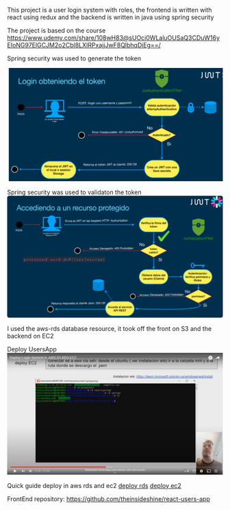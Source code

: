 This project is a user login system with roles, the frontend is written with react using redux and the backend is written in java using spring security

The project is based on the course
https://www.udemy.com/share/108wH83@sUOci0WLaluOUSaQ3CDuW16yEIoNG97ElGCJM2o2Cbl8LXIRPxajjJwF8QlbhqDiEg==/


Spring security was used to generate the token

![](images/autenticacion.png)


Spring security was used to validaton the token
![](images/validation_.png)



I used the aws-rds database resource, it took off the front on S3 and the backend on EC2

Deploy UsersApp
[![Deploy UsersApp](images/video-deploy.png)](https://www.youtube.com/watch?v=xNm_gpNkJ2o)

Quick guide deploy in aws rds and ec2
[deploy rds](doc/deploy%20aws-rds.pdf)
[deploy ec2](doc/deploy-ec2.pdf)


FrontEnd repository: https://github.com/theinsideshine/react-users-app
